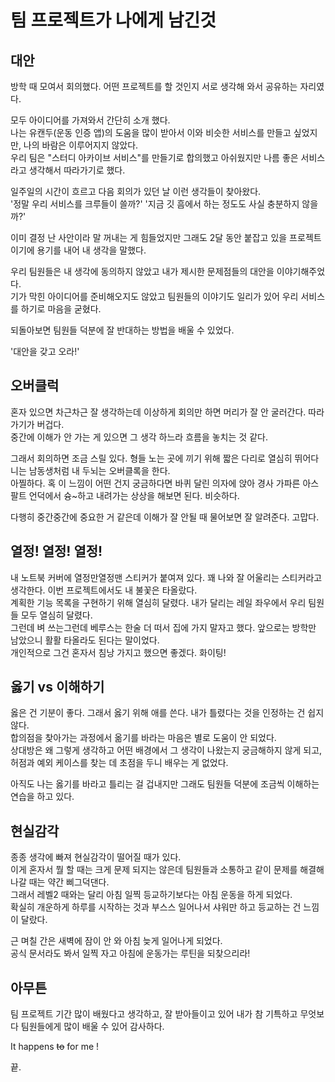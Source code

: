 # 팀 프로젝트가 나에게 남긴것

## 대안

방학 때 모여서 회의했다. 어떤 프로젝트를 할 것인지 서로 생각해 와서 공유하는 자리였다.

모두 아이디어를 가져와서 간단히 소개 했다.  
나는 유캔두(운동 인증 앱)의 도움을 많이 받아서 이와 비슷한 서비스를 만들고 싶었지만, 나의 바람은 이루어지지 않았다.  
우리 팀은 "스터디 아카이브 서비스"를 만들기로 합의했고 아쉬웠지만 나름 좋은 서비스라고 생각해서 따라가기로 했다.  

일주일의 시간이 흐르고 다음 회의가 있던 날 이런 생각들이 찾아왔다.  
'정말 우리 서비스를 크루들이 쓸까?' '지금 깃 흠에서 하는 정도도 사실 충분하지 않을까?'  

이미 결정 난 사안이라 말 꺼내는 게 힘들었지만 그래도 2달 동안 붙잡고 있을 프로젝트이기에 용기를 내어 내 생각을 말했다.  

우리 팀원들은 내 생각에 동의하지 않았고 내가 제시한 문제점들의 대안을 이야기해주었다.    
기가 막힌 아이디어를 준비해오지도 않았고 팀원들의 이야기도 일리가 있어 우리 서비스를 하기로 마음을 굳혔다.  

되돌아보면 팀원들 덕분에 잘 반대하는 방법을 배울 수 있었다.  

'대안을 갖고 오라!'

## 오버클럭

혼자 있으면 차근차근 잘 생각하는데 이상하게 회의만 하면 머리가 잘 안 굴러간다. 따라가기가 버겁다.  
중간에 이해가 안 가는 게 있으면 그 생각 하느라 흐름을 놓치는 것 같다.  

그래서 회의하면 조금 스릴 있다. 형들 노는 곳에 끼기 위해 짧은 다리로 열심히 뛰어다니는 남동생처럼 내 두뇌는 오버클록을 한다.  
아찔하다. 혹 이 느낌이 어떤 건지 궁금하다면 바퀴 달린 의자에 앉아 경사 가파른 아스팔트 언덕에서 슝~하고 내려가는 상상을 해보면 된다. 비슷하다.  

다행히 중간중간에 중요한 거 같은데 이해가 잘 안될 때 물어보면 잘 알려준다. 고맙다.  

## 열정! 열정! 열정!

내 노트북 커버에 열정만열정맨 스티커가 붙여져 있다. 꽤 나와 잘 어울리는 스티커라고 생각한다. 이번 프로젝트에서도 내 불꽃은 타올랐다.  
계획한 기능 목록을 구현하기 위해 열심히 달렸다. 내가 달리는 레일 좌우에서 우리 팀원들 모두 열심히 달렸다.  
그런데 벼 쓰는그런데 베루스는 한술 더 떠서 집에 가지 말자고 했다. 앞으로는 방학만 남았으니 활활 타올라도 된다는 말이었다.  
개인적으로 그건 혼자서 침낭 가지고 했으면 좋겠다. 화이팅!  

## 옳기 vs 이해하기

옳은 건 기분이 좋다. 그래서 옳기 위해 애를 쓴다. 내가 틀렸다는 것을 인정하는 건 쉽지 않다.  
합의점을 찾아가는 과정에서 옮기를 바라는 마음은 별로 도움이 안 되었다.  
상대방은 왜 그렇게 생각하고 어떤 배경에서 그 생각이 나왔는지 궁금해하지 않게 되고, 허점과 예외 케이스를 찾는 데 초점을 두니 배우는 게 없었다.  

아직도 나는 옳기를 바라고 틀리는 걸 겁내지만 그래도 팀원들 덕분에 조금씩 이해하는 연습을 하고 있다.  

## 현실감각

종종 생각에 빠져 현실감각이 떨어질 때가 있다.  
이게 혼자서 뭘 할 때는 크게 문제 되지는 않은데 팀원들과 소통하고 같이 문제를 해결해 나갈 때는 약간 삐그덕댄다.  
그래서 레벨2 때와는 달리 아침 일찍 등교하기보다는 아침 운동을 하게 되었다.  
확실히 개운하게 하루를 시작하는 것과 부스스 일어나서 샤워만 하고 등교하는 건 느낌이 달랐다.  

근 며칠 간은 새벽에 잠이 안 와 아침 늦게 일어나게 되었다.  
공식 문서라도 봐서 일찍 자고 아침에 운동가는 루틴을 되찾으리라!  

## 아무튼

팀 프로젝트 기간 많이 배웠다고 생각하고, 잘 받아들이고 있어 내가 참 기특하고 무엇보다 팀원들에게 많이 배울 수 있어 감사하다.  

It happens <s>to</s> for me !  

끝.
